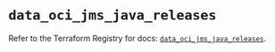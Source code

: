 # `data_oci_jms_java_releases`

Refer to the Terraform Registry for docs: [`data_oci_jms_java_releases`](https://registry.terraform.io/providers/hashicorp/oci/7.19.0/docs/data-sources/jms_java_releases).
